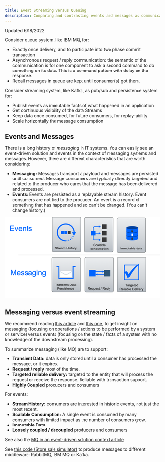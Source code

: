 ```yaml
---
title: Event Streaming versus Queuing
description: Comparing and contrasting events and messages as communication artifacts in distributed systems.
---
```


Updated 6/18/2022

Consider queue system. like IBM MQ, for:

* Exactly once delivery, and to participate into two phase commit transaction
* Asynchronous request / reply communication: the semantic of the communication is for one component to ask a second command to do something on its data. This is a command pattern with delay on the response.
* Recall messages in queue are kept until consumer(s) got them.

Consider streaming system, like Kafka, as pub/sub and persistence system for:

* Publish events as immutable facts of what happened in an application
* Get continuous visibility of the data Streams
* Keep data once consumed, for future consumers, for replay-ability
* Scale horizontally the message consumption

## Events and Messages

There is a long history of *messaging* in IT systems.  You can easily see an event-driven solution and events in the context of messaging systems and messages. However, there are different characteristics that are worth considering:

* **Messaging:** Messages transport a payload and messages are persisted until consumed. Message consumers are typically directly targeted and related to the producer who cares that the message has been delivered and processed.
* **Events:** Events are persisted as a replayable stream history. Event consumers are not tied to the producer. An event is a record of something that has happened and so can't be changed. (You can't change history.)

![](./images/evt-msg.png)

## Messaging versus event streaming

We recommend reading [this article](https://developer.ibm.com/messaging/2018/05/18/comparing-messaging-event-streaming-use-cases/) and [this one](https://developer.ibm.com/messaging/2019/02/05/comparing-messaging-pub-sub-and-event-streams/), to get insight on messaging (focusing on operations / actions to be performed by a system or service) versus events (focusing on the state / facts of a system with no knowledge of the downstream processing).

To summarize messaging (like MQ) are to support:

* **Transient Data:** data is only stored until a consumer has processed the message, or it expires.
* **Request / reply** most of the time.
* **Targeted reliable delivery:** targeted to the entity that will process the request or receive the response. Reliable with transaction support.
* **Highly Coupled** producers and consumers

For events:

* **Stream History:** consumers are interested in historic events, not just the most recent.
* **Scalable Consumption:** A single event is consumed by many consumers with limited impact as the number of consumers grow.
* **Immutable Data**
* **Loosely coupled / decoupled** producers and consumers

See also the [MQ in an event-driven solution context article](../../technology/mq/)

See [this code (Store sale simulator)](https://github.com/ibm-cloud-architecture/refarch-eda-store-simulator) to produce messages to different middleware: RabbitMQ, IBM MQ or Kafka.